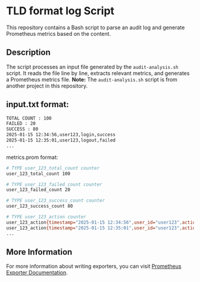 # TLD format log Script
This repository contains a Bash script to parse an audit log and generate Prometheus metrics based on the content.

## Description
The script processes an input file generated by the `audit-analysis.sh` script. It reads the file line by line, extracts relevant metrics, and generates a Prometheus metrics file. 
**Note:** The `audit-analysis.sh` script is from another project in this repository.

## input.txt format:
```bash
TOTAL COUNT : 100
FAILED : 20
SUCCESS : 80
2025-01-15 12:34:56,user123,login,success
2025-01-15 12:35:01,user123,logout,failed
...
```

metrics.prom format:
```bash
# TYPE user_123_total_count counter
user_123_total_count 100

# TYPE user_123_failed_count counter
user_123_failed_count 20

# TYPE user_123_success_count counter
user_123_success_count 80

# TYPE user_123_action counter
user_123_action{timestamp="2025-01-15 12:34:56",user_id="user123",action="login",status="success"} 1
user_123_action{timestamp="2025-01-15 12:35:01",user_id="user123",action="logout",status="failed"} 1
...
```

## More Information
For more information about writing exporters, you can visit [Prometheus Exporter Documentation](https://prometheus.io/docs/instrumenting/writing_exporters/).
